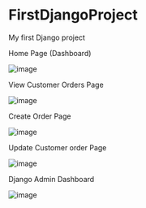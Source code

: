 # FirstDjangoProject
My first Django project 

Home Page (Dashboard)

![image](https://user-images.githubusercontent.com/63188787/120889299-03cabe00-c61a-11eb-9ae1-766681379fc8.png)

View Customer Orders Page

![image](https://user-images.githubusercontent.com/63188787/120889324-252baa00-c61a-11eb-9892-bec86f461810.png)

Create Order Page

![image](https://user-images.githubusercontent.com/63188787/120889347-3aa0d400-c61a-11eb-91dd-cb6f839440bf.png)


Update Customer order Page

![image](https://user-images.githubusercontent.com/63188787/120889374-599f6600-c61a-11eb-8b60-e7642942ec12.png)

Django Admin Dashboard

![image](https://user-images.githubusercontent.com/63188787/120889412-88b5d780-c61a-11eb-8825-e7e2860c12c5.png)




